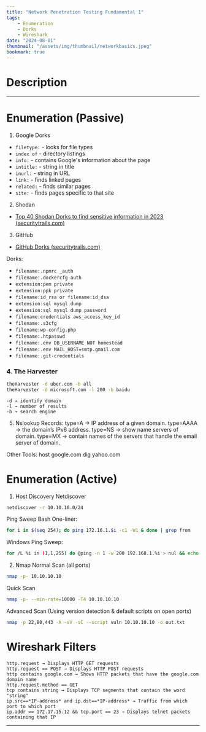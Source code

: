 ```yaml
---
title: "Network Penetration Testing Fundamental 1"
tags:
    - Enumeration
    - Dorks
    - Wireshark
date: "2024-08-01"
thumbnail: "/assets/img/thumbnail/networkbasics.jpeg"
bookmark: true
---
```

# Description
---


# Enumeration (Passive)

 1. Google Dorks

- `filetype:` - looks for file types
- `index of` - directory listings
- `info:` - contains Google's information about the page
- `intitle:` - string in title
- `inurl:` - string in URL
- `link:` - finds linked pages
- `related:` - finds similar pages
- `site:` - finds pages specific to that site

 2. Shodan

- [Top 40 Shodan Dorks to find sensitive information in 2023 (securitytrails.com)](https://securitytrails.com/blog/top-shodan-dorks)

 3. GitHub

- [GitHub Dorks (securitytrails.com)](https://securitytrails.com/blog/github-dorks)

 Dorks:
- `filename:.npmrc _auth`
- `filename:.dockercfg auth`
- `extension:pem private`
- `extension:ppk private`
- `filename:id_rsa or filename:id_dsa`
- `extension:sql mysql dump`
- `extension:sql mysql dump password`
- `filename:credentials aws_access_key_id`
- `filename:.s3cfg`
- `filename:wp-config.php`
- `filename:.htpasswd`
- `filename:.env DB_USERNAME NOT homestead`
- `filename:.env MAIL_HOST=smtp.gmail.com`
- `filename:.git-credentials`

### 4. The Harvester

```bash
theHarvester -d uber.com -b all
theHarvester -d microsoft.com -l 200 -b baidu
```
    -d → identify domain
    -l → number of results
    -b → search engine

5. Nslookup
Records:
    type=A → IP address of a given domain.
    type=AAAA → the domain’s IPv6 address.
    type=NS → show name servers of domain.
    type=MX → contain names of the servers that handle the email server of domain.

Other Tools:
    host google.com
    dig yahoo.com

# Enumeration (Active)
1. Host Discovery
Netdiscover

```bash
netdiscover -r 10.10.10.0/24
```
Ping Sweep
Bash One-liner:
```bash
for i in $(seq 254); do ping 172.16.1.$i -c1 -W1 & done | grep from
```
Windows Ping Sweep:
```bash
for /L %i in (1,1,255) do @ping -n 1 -w 200 192.168.1.%i > nul && echo 192.168.1.%i is up.
```
2. Nmap
Normal Scan (all ports)
```bash
nmap -p- 10.10.10.10
```
Quick Scan
```bash
nmap -p- --min-rate=10000 -T4 10.10.10.10
```
Advanced Scan (Using version detection & default scripts on open ports)
```bash
nmap -p 22,80,443 -A -sV -sC --script vuln 10.10.10.10 -o out.txt
```

# Wireshark Filters

    http.request → Displays HTTP GET requests
    http.request == POST → Displays HTTP POST requests
    http contains google.com → Shows HTTP packets that have the google.com domain name
    http.request.method == GET
    tcp contains string → Displays TCP segments that contain the word "string"
    ip.src==*IP-address* and ip.dst==*IP-address* → Traffic from which port to which port
    ip.addr == 172.17.15.12 && tcp.port == 23 → Displays telnet packets containing that IP
---
